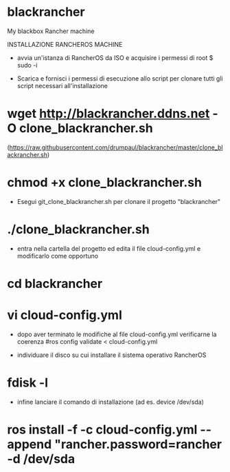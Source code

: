 # blackrancher
My blackbox Rancher machine

INSTALLAZIONE RANCHEROS MACHINE

- avvia un'istanza di RancherOS da ISO e acquisire i permessi di root
$ sudo -i

- Scarica e fornisci i permessi di esecuzione allo script per clonare tutti gli script necessari all'installazione
# wget http://blackrancher.ddns.net -O clone_blackrancher.sh
(https://raw.githubusercontent.com/drumpaul/blackrancher/master/clone_blackrancher.sh)
# chmod +x clone_blackrancher.sh

- Esegui git_clone_blackrancher.sh per clonare il progetto "blackrancher"
# ./clone_blackrancher.sh

- entra nella cartella del progetto ed edita il file cloud-config.yml e modificarlo come opportuno
# cd blackrancher
# vi cloud-config.yml

- dopo aver terminato le modifiche al file cloud-config.yml verificarne la coerenza
#ros config validate < cloud-config.yml

- individuare il disco su cui installare il sistema operativo RancherOS
# fdisk -l

- infine lanciare il comando di installazione (ad es. device /dev/sda)
# ros install -f -c cloud-config.yml --append "rancher.password=rancher -d /dev/sda
